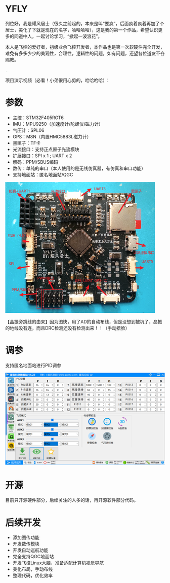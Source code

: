 # YFLY

​	列位好，我是耀风居士（很久之前起的，本来是叫“要疯”，后面疯着疯着再加了个居士，美化了下就是现在的名字，哈哈哈哈），这是我的第一个作品，希望认识更多的同道中人，一起讨论学习，“掀起一波浪花”。

​	本人是飞控的爱好者，初级业余飞控开发者，本作品也是第一次软硬件完全开发，难免有多多少少的美观性，合理性，逻辑性的问题，如有问题，还望各位道友不吝赐教。

​	<img src=".\picture\整机2.jpg" style="zoom:15%;" />

项目演示视频（必看！小弟很用心剪的，哈哈哈哈）：



# 参数

- 主控：STM32F405RGT6
- IMU：MPU9250（加速度计/陀螺仪/磁力计）
- 气压计：SPL06
- GPS：M8N（内置HMC5883L磁力计）
- 黑匣子：TF卡
- 光流接口：支持正点原子光流模块
- 扩展接口：SPI x 1 ; UART x 2
- 解码：PPM/SBUS编码
- 数传：单纯的串口（本人使用的是无线仿真器，有仿真和串口功能）
- 支持地面站：匿名地面站/QGC

<img src=".\picture\板子.png" style="zoom:60%;" />

【晶振旁跳线的由来】因为图快，用了AD的自动布线，但是没想到被坑了，晶振的地线没有连，而且DRC检测还没有检测出来！！（手动捂脸）

# 调参

支持匿名地面站进行PID调参

<img src=".\picture\PID.png" style="zoom:50%;" />

# 开源

目前只开源硬件部分，后续关注的人多的话，再开源软件部分代码。

# 后续开发

- 添加图传功能
- 开发数传模块
- 开发自动巡航功能
- 完全支持QGC地面站
- 开发飞控Linux大脑，准备适配计算机视觉导航
- 美化布局，手动布线
- 整理代码，优化效率

